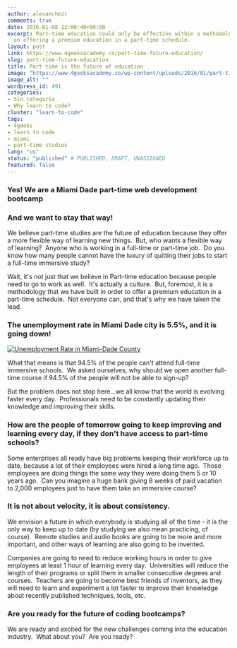 ```yaml
---
author: alesanchezr
comments: true
date: 2016-01-08 12:00:40+00:00
excerpt: Part-time education could only be effective within a methodology focused
  on offering a premium education in a part-time schedule.
layout: post
link: https://www.4geeksacademy.co/part-time-future-education/
slug: part-time-future-education
title: Part-time is the future of education
image: "https://www.4geeksacademy.co/wp-content/uploads/2016/01/part-timevsfull-1.png"
image_alt: ""
wordpress_id: 491
categories:
- Sin categoría
- Why learn to code?
cluster: "learn-to-code"
tags:
- 4geeks
- learn to code
- miami
- part-time studies
lang: "us"
status: "published" # PUBLISHED, DRAFT, UNASSIGNED
featured: false
---
```





### Yes! We are a Miami Dade part-time web development bootcamp




### And we want to stay that way!


We believe part-time studies are the future of education because they offer a more flexible way of learning new things.  But, who wants a flexible way of learning?  Anyone who is working in a full-time or part-time job.  Do you know how many people cannot have the luxury of quitting their jobs to start a full-time immersive study?

Wait, it's not just that we believe in Part-time education because people need to go to work as well.  It's actually a culture.  But, foremost, it is a methodology that we have built in order to offer a premium education in a part-time schedule.  Not everyone can, and that's why we have taken the lead.


### The unemployment rate in Miami Dade city is 5.5%, and it is going down!


[![Unemployment Rate in Miami-Dade County](https://storage.googleapis.com/4geeks-academy-website/blog/2016/01/Screen-Shot-2016-01-08-at-6.38.55-AM-1.png)](https://storage.googleapis.com/4geeks-academy-website/blog/2016/01/Screen-Shot-2016-01-08-at-6.38.55-AM-1.png)

What that means is that 94.5% of the people can't attend full-time immersive schools.  We asked ourselves, why should we open another full-time course if 94.5% of the people will not be able to sign-up?

But the problem does not stop here...we all know that the world is evolving faster every day.  Professionals need to be constantly updating their knowledge and improving their skills.


### How are the people of tomorrow going to keep improving and learning every day, if they don't have access to part-time schools?


Some enterprises all ready have big problems keeping their workforce up to date, because a lot of their employees were hired a long time ago.  Those employees are doing things the same way they were doing them 5 or 10 years ago.  Can you imagine a huge bank giving 8 weeks of paid vacation to 2,000 employees just to have them take an immersive course?


### It is not about velocity, it is about consistency.


We envision a future in which everybody is studying all of the time - it is the only way to keep up to date (by studying we also mean practicing, of course).  Remote studies and audio books are going to be more and more important, and other ways of learning are also going to be invented.

Companies are going to need to reduce working hours in order to give employees at least 1 hour of learning every day.  Universities will reduce the length of their programs or split them in smaller consecutive degrees and courses.  Teachers are going to become best friends of inventors, as they will need to learn and experiment a lot faster to improve their knowledge about recently published techniques, tools, etc.


### Are you ready for the future of coding bootcamps?


We are ready and excited for the new challenges coming into the education industry.  What about you?  Are you ready?
